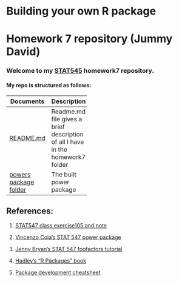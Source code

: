 Building your own R package
================
Homework 7 repository (Jummy David)
===================================

### Welcome to my [STAT545](https://github.com/STAT545-UBC) homework7 repository.

#### My repo is structured as follows:

<table style="width:42%;">
<colgroup>
<col width="23%" />
<col width="18%" />
</colgroup>
<thead>
<tr class="header">
<th><strong>Documents</strong></th>
<th><strong>Description</strong></th>
</tr>
</thead>
<tbody>
<tr class="odd">
<td><a href="https://github.com/STAT545-UBC-students/hw07-funkedavid82/blob/master/README.md">README.md</a></td>
<td>Readme.md file gives a brief description of all I have in the homework7 folder</td>
</tr>
<tr class="even">
<td><a href="https://github.com/STAT545-UBC-students/hw07-funkedavid82/tree/master/powers">powers package folder</a></td>
<td>The built power package</td>
</tr>
</tbody>
</table>

## References:

1.  [STAT547 class exercise105 and note](http://stat545.com/Classroom/notes/cm105.nb.html#6_let%E2%80%99s_start_with_a_single_function)

2.  [Vincenzo Coia’s STAT 547 power package](https://github.com/vincenzocoia/powers)

3.  [Jenny Bryan’s STAT 547 foofactors tutorial](http://stat545.com/packages06_foofactors-package.html)

4.  [Hadley’s “R Packages” book](http://r-pkgs.had.co.nz/)

5.  [Package development cheatsheet](https://rawgit.com/rstudio/cheatsheets/master/package-development.pdf)

